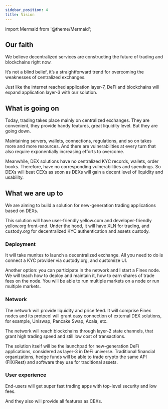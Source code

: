 ```yaml
---
sidebar_position: 4
title: Vision
---
```

import Mermaid from '@theme/Mermaid';

## Our faith

We believe decentralized services are constructing the future of trading and blockchains right now.

It’s not a blind belief, it’s a straightforward trend for overcoming the weaknesses of centralized exchanges. 

Just like the internet reached application layer-7, DeFi and blockchains will expand application layer-3 with our solution.

## What is going on

Today, trading takes place mainly on centralized exchanges. They are convenient, they provide handy features, great liquidity level. But they are going down.

Maintaining servers, wallets, connections, regulations, and so on takes more and more resources. And there are vulnerabilities at every turn that also require exponentially increasing efforts to overcome.

Meanwhile, DEX solutions have no centralized KYC records, wallets, order books. Therefore, have no corresponding vulnerabilities and spendings. So DEXs will beat CEXs as soon as DEXs will gain a decent level of liquidity and usability.

## What we are up to

We are aiming to build a solution for new-generation trading applications based on DEXs.

This solution will have user-friendly yellow.com and developer-friendly yellow.org front-end. Under the hood, it will have XLN for trading, and custody.org for decentralized KYC authentication and assets custody.

<Mermaid chart='
    classDiagram
        Front_end <|-- XLN
        Front_end <|-- custody_org
        Front_end : yellow.com
        Front_end : user-friendly
        Front_end: yellow.org()
        Front_end: developer-friendly()
        class XLN{
        price feed
        matching engine()
        }
        class custody_org{
        KYC authentication partners
        assets custody partners()
        }' />

### Deployment

It will take munites to launch a decentralized exchange. All you need to do is connect a KYC provider via custody.org, and customize UI.

Another option: you can participate in the network and l start a Finex node. We will teach how to deploy and maintain it, how to earn shares of trade fees on the node. You will be able to run multiple markets on a node or run multiple markets.

### Network

The network will provide liquidity and price feed. It will comprise Finex nodes and its protocol will grant easy connection of external DEX solutions, for example, Uniswap, Pancake Swap, Acala, etc.

The network will reach blockchains through layer-2 state channels, that grant high trading speed and still low cost of transactions.

The solution itself will be the launchpad for new-generation DeFi applications, considered as layer-3 in DeFi universe.
Traditional financial organizations, hedge funds will be able to trade crypto the same API (FIX/Rest) and software they use for traditional assets.

### User experience

End-users will get super fast trading apps with top-level security and low fees.

And they also will provide all features as CEXs.

